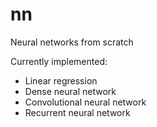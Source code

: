 # nn
Neural networks from scratch

Currently implemented:
* Linear regression
* Dense neural network
* Convolutional neural network
* Recurrent neural network

